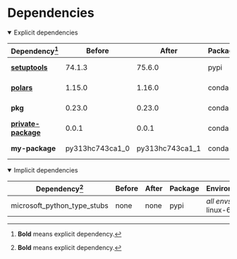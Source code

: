 # Dependencies

<details open>
<summary>Explicit dependencies</summary>

|Dependency[^1]|Before|After|Package|Environments|
|-|-|-|-|-|
|[**setuptools**](https://pypi.org/project/setuptools)|74.1.3|75.6.0|pypi|*all envs* on osx-arm64|
|[**polars**](https://prefix.dev/channels/conda-forge/packages/polars)|1.15.0|1.16.0|conda|*all envs* on osx-arm64|
|**pkg**|0.23.0|0.23.0|conda|*all envs* on linux-64|
|[**private-package**](https://prefix.dev/channels/setup-pixi-test/packages/private-package)|0.0.1|0.0.1|conda|*all envs* on osx-arm64|
|**my-package**|py313hc743ca1_0|py313hc743ca1_1|conda|*all envs* on osx-arm64|

</details>

<details open>
<summary>Implicit dependencies</summary>

|Dependency[^1]|Before|After|Package|Environments|
|-|-|-|-|-|
|microsoft_python_type_stubs|none|none|pypi|*all envs* on linux-64|

</details>

[^1]: **Bold** means explicit dependency.
[^2]: Dependency got downgraded.
